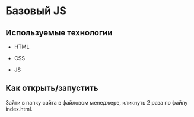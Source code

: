 # Базовый JS

## Используемые технологии

* HTML

* CSS

* JS 




## Как открыть/запустить

Зайти в папку сайта в файловом менеджере, кликнуть 2 раза по файлу index.html.